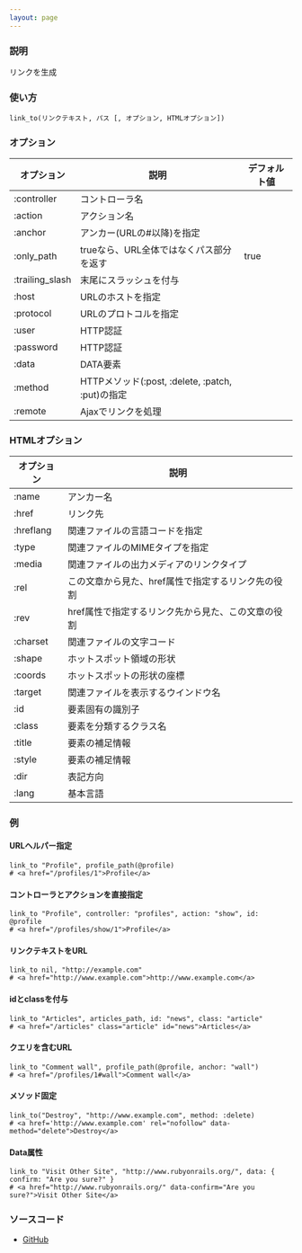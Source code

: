 ```yaml
---
layout: page
---
```

### 説明
リンクを生成

### 使い方
    link_to(リンクテキスト, パス [, オプション, HTMLオプション])

### オプション

オプション           | 説明                                        | デフォルト値
----------------|--------------------------------------------|-------
:controller     | コントローラ名                                    |
:action         | アクション名                                     |
:anchor         | アンカー(URLの#以降)を指定                        |
:only_path      | trueなら、URL全体ではなくパス部分を返す                | true
:trailing_slash | 末尾にスラッシュを付与                             |
:host           | URLのホストを指定                                |
:protocol       | URLのプロトコルを指定                              |
:user           | HTTP認証                                    |
:password       | HTTP認証                                    |
:data           | DATA要素                                    |
:method         | HTTPメソッド(:post, :delete, :patch, :put)の指定 |
:remote         | Ajaxでリンクを処理                               |

### HTMLオプション

オプション     | 説明
----------|------------------------------------------
:name     | アンカー名
:href     | リンク先
:hreflang | 関連ファイルの言語コードを指定
:type     | 関連ファイルのMIMEタイプを指定
:media    | 関連ファイルの出力メディアのリンクタイプ
:rel      | この文章から見た、href属性で指定するリンク先の役割
:rev      | href属性で指定するリンク先から見た、この文章の役割
:charset  | 関連ファイルの文字コード
:shape    | ホットスポット領域の形状
:coords   | ホットスポットの形状の座標
:target   | 関連ファイルを表示するウインドウ名
:id       | 要素固有の識別子
:class    | 要素を分類するクラス名
:title    | 要素の補足情報
:style    | 要素の補足情報
:dir      | 表記方向
:lang     | 基本言語

### 例
#### URLヘルパー指定
    link_to "Profile", profile_path(@profile)
    # <a href="/profiles/1">Profile</a>

#### コントローラとアクションを直接指定
    link_to "Profile", controller: "profiles", action: "show", id: @profile
    # <a href="/profiles/show/1">Profile</a>

#### リンクテキストをURL
    link_to nil, "http://example.com"
    # <a href="http://www.example.com">http://www.example.com</a>

#### idとclassを付与
    link_to "Articles", articles_path, id: "news", class: "article"
    # <a href="/articles" class="article" id="news">Articles</a>

#### クエリを含むURL
    link_to "Comment wall", profile_path(@profile, anchor: "wall")
    # <a href="/profiles/1#wall">Comment wall</a>

#### メソッド固定
    link_to("Destroy", "http://www.example.com", method: :delete)
    # <a href='http://www.example.com' rel="nofollow" data-method="delete">Destroy</a>

#### Data属性
    link_to "Visit Other Site", "http://www.rubyonrails.org/", data: { confirm: "Are you sure?" }
    # <a href="http://www.rubyonrails.org/" data-confirm="Are you sure?">Visit Other Site</a>

### ソースコード
* [GitHub](https://github.com/rails/rails/blob/f33d52c95217212cbacc8d5e44b5a8e3cdc6f5b3/actionview/lib/action_view/helpers/url_helper.rb#L196)